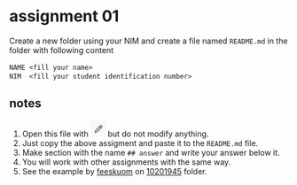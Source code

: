 # assignment 01
Create a new folder using your NIM and create a file named `README.md` in the folder with following content

```
NAME <fill your name>
NIM  <fill your student identification number>
```

## notes
1. Open this file with ![](edit-file-button.png) but do not modify anything.
1. Just copy the above assigment and paste it to the `README.md` file.
2. Make section with the name `## answer` and write your answer below it. 
3. You will work with other assignments with the same way.
4. See the example by [feeskuom](https://github.com/feeskoum) on [10201945](10201945) folder.
